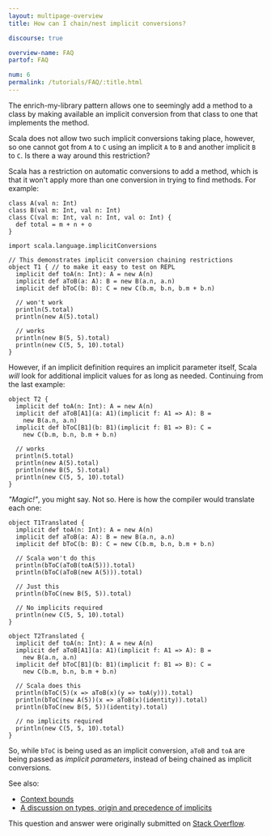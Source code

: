 ```yaml
---
layout: multipage-overview
title: How can I chain/nest implicit conversions?

discourse: true

overview-name: FAQ
partof: FAQ

num: 6
permalink: /tutorials/FAQ/:title.html
---
```


The enrich-my-library pattern allows one to seemingly add a method to a class by
making available an implicit conversion from that class to one that implements
the method.

Scala does not allow two such implicit conversions taking place, however, so
one cannot got from `A` to `C` using an implicit `A` to `B` and another
implicit `B` to `C`. Is there a way around this restriction?

Scala has a restriction on automatic conversions to add a method, which is that
it won't apply more than one conversion in trying to find methods. For example:

    class A(val n: Int)
    class B(val m: Int, val n: Int)
    class C(val m: Int, val n: Int, val o: Int) {
      def total = m + n + o
    }

    import scala.language.implicitConversions

    // This demonstrates implicit conversion chaining restrictions
    object T1 { // to make it easy to test on REPL
      implicit def toA(n: Int): A = new A(n)
      implicit def aToB(a: A): B = new B(a.n, a.n)
      implicit def bToC(b: B): C = new C(b.m, b.n, b.m + b.n)

      // won't work
      println(5.total)
      println(new A(5).total)

      // works
      println(new B(5, 5).total)
      println(new C(5, 5, 10).total)
    }

However, if an implicit definition requires an implicit parameter itself, Scala
_will_ look for additional implicit values for as long as needed. Continuing from
the last example:

    object T2 {
      implicit def toA(n: Int): A = new A(n)
      implicit def aToB[A1](a: A1)(implicit f: A1 => A): B =
        new B(a.n, a.n)
      implicit def bToC[B1](b: B1)(implicit f: B1 => B): C =
        new C(b.m, b.n, b.m + b.n)

      // works
      println(5.total)
      println(new A(5).total)
      println(new B(5, 5).total)
      println(new C(5, 5, 10).total)
    }

_"Magic!"_, you might say. Not so. Here is how the compiler would translate each
one:

    object T1Translated {
      implicit def toA(n: Int): A = new A(n)
      implicit def aToB(a: A): B = new B(a.n, a.n)
      implicit def bToC(b: B): C = new C(b.m, b.n, b.m + b.n)

      // Scala won't do this
      println(bToC(aToB(toA(5))).total)
      println(bToC(aToB(new A(5))).total)

      // Just this
      println(bToC(new B(5, 5)).total)

      // No implicits required
      println(new C(5, 5, 10).total)
    }

    object T2Translated {
      implicit def toA(n: Int): A = new A(n)
      implicit def aToB[A1](a: A1)(implicit f: A1 => A): B =
        new B(a.n, a.n)
      implicit def bToC[B1](b: B1)(implicit f: B1 => B): C =
        new C(b.m, b.n, b.m + b.n)

      // Scala does this
      println(bToC(5)(x => aToB(x)(y => toA(y))).total)
      println(bToC(new A(5))(x => aToB(x)(identity)).total)
      println(bToC(new B(5, 5))(identity).total)

      // no implicits required
      println(new C(5, 5, 10).total)
    }

So, while `bToC` is being used as an implicit conversion, `aToB` and `toA` are
being passed as _implicit parameters_, instead of being chained as implicit
conversions.

See also:

* [Context bounds](context-bounds.html)
* [A discussion on types, origin and precedence of implicits](finding-implicits.html)

This question and answer were originally submitted on [Stack Overflow][1].

  [1]: http://stackoverflow.com/questions/5332801/how-can-i-chain-implicits-in-scala/5332804
